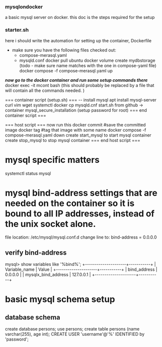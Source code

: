 ### mysqlondocker
a basic mysql server on docker. this doc is the steps required for the setup


### starter.sh ###
here i should write the automation for setting up the container, Dockerfile
- make sure you have the following files checked out:
  - compose-merasql.yaml
  - mysqld.conf
docker pull ubuntu
docker volume create mydbstorage (todo - make sure name matches with the one in compose-yaml file)
docker compose -f compose-merasql.yaml up

_**now go to the docker container and run some setup commands there**_
docker exec -it mcont bash (this should probably be replaced by a file that will contain all the commands needed. )

=== container script (setup.sh) ===
-- install mysql
apt install mysql-server curl vim wget systemctl 
docker cp mysqld.cnf start.sh from github -> container
mysql_secure_installation (setup password for root)
=== end container script ===

=== host script ===
now run this docker commit #save the committed image
docker tag #tag that image with some name
docker compose -f compose-merasql.yaml down
create start_mysql to start mysql container
create stop_mysql to stop mysql container 
=== end host script ===



# mysql specific matters
systemctl status mysql

# mysql bind-address settings that are needed on the container so it is bound to all IP addresses, instead of the unix socket alone.
file location: /etc/mysql/mysql.conf.d
change line to:
bind-address            = 0.0.0.0

## verify bind-address
mysql> show variables like '%bind%';
+---------------------+-----------+
| Variable_name       | Value     |
+---------------------+-----------+
| bind_address        | 0.0.0.0   |
| mysqlx_bind_address | 127.0.0.1 |
+---------------------+-----------+

# basic mysql schema setup
## database schema
create database persons;
use persons;
create table persons (name varchar(255), age int);
CREATE USER 'username'@'%' IDENTIFIED by 'password';

